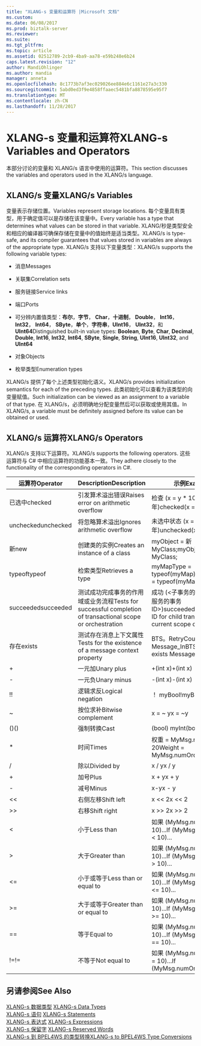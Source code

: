 ```yaml
---
title: "XLANG-s 变量和运算符 |Microsoft 文档"
ms.custom: 
ms.date: 06/08/2017
ms.prod: biztalk-server
ms.reviewer: 
ms.suite: 
ms.tgt_pltfrm: 
ms.topic: article
ms.assetid: 02512789-2cb9-4ba9-aa78-e59b248e6b24
caps.latest.revision: "12"
author: MandiOhlinger
ms.author: mandia
manager: anneta
ms.openlocfilehash: 8c1773b7af3ec029026ee884e6c1161e27a3c330
ms.sourcegitcommit: 5abd0ed3f9e4858ffaaec5481bfa8878595e95f7
ms.translationtype: MT
ms.contentlocale: zh-CN
ms.lasthandoff: 11/28/2017
---
```

# <a name="xlang-s-variables-and-operators"></a><span data-ttu-id="43bad-102">XLANG-s 变量和运算符</span><span class="sxs-lookup"><span data-stu-id="43bad-102">XLANG-s Variables and Operators</span></span>
<span data-ttu-id="43bad-103">本部分讨论的变量和 XLANG/s 语言中使用的运算符。</span><span class="sxs-lookup"><span data-stu-id="43bad-103">This section discusses the variables and operators used in the XLANG/s language.</span></span>  
  
## <a name="xlangs-variables"></a><span data-ttu-id="43bad-104">XLANG/s 变量</span><span class="sxs-lookup"><span data-stu-id="43bad-104">XLANG/s Variables</span></span>  
 <span data-ttu-id="43bad-105">变量表示存储位置。</span><span class="sxs-lookup"><span data-stu-id="43bad-105">Variables represent storage locations.</span></span> <span data-ttu-id="43bad-106">每个变量具有类型，用于确定值可以是存储在该变量中。</span><span class="sxs-lookup"><span data-stu-id="43bad-106">Every variable has a type that determines what values can be stored in that variable.</span></span> <span data-ttu-id="43bad-107">XLANG/秒是类型安全和相应的编译器可确保存储在变量中的值始终是适当类型。</span><span class="sxs-lookup"><span data-stu-id="43bad-107">XLANG/s is type-safe, and its compiler guarantees that values stored in variables are always of the appropriate type.</span></span> <span data-ttu-id="43bad-108">XLANG/s 支持以下变量类型：</span><span class="sxs-lookup"><span data-stu-id="43bad-108">XLANG/s supports the following variable types:</span></span>  
  
-   <span data-ttu-id="43bad-109">消息</span><span class="sxs-lookup"><span data-stu-id="43bad-109">Messages</span></span>  
  
-   <span data-ttu-id="43bad-110">关联集</span><span class="sxs-lookup"><span data-stu-id="43bad-110">Correlation sets</span></span>  
  
-   <span data-ttu-id="43bad-111">服务链接</span><span class="sxs-lookup"><span data-stu-id="43bad-111">Service links</span></span>  
  
-   <span data-ttu-id="43bad-112">端口</span><span class="sxs-lookup"><span data-stu-id="43bad-112">Ports</span></span>  
  
-   <span data-ttu-id="43bad-113">可分辨内置值类型：**布尔**，**字节**， **Char**，**十进制**， **Double**， **Int16**， **Int32**， **Int64**， **SByte**，**单个**，**字符串**，**UInt16**， **UInt32**，和**UInt64**</span><span class="sxs-lookup"><span data-stu-id="43bad-113">Distinguished built-in value types: **Boolean**, **Byte**, **Char**, **Decimal**, **Double**, **Int16**, **Int32**, **Int64**, **SByte**, **Single**, **String**, **UInt16**, **UInt32**, and **UInt64**</span></span>  
  
-   <span data-ttu-id="43bad-114">对象</span><span class="sxs-lookup"><span data-stu-id="43bad-114">Objects</span></span>  
  
-   <span data-ttu-id="43bad-115">枚举类型</span><span class="sxs-lookup"><span data-stu-id="43bad-115">Enumeration types</span></span>  
  
 <span data-ttu-id="43bad-116">XLANG/s 提供了每个上述类型初始化语义。</span><span class="sxs-lookup"><span data-stu-id="43bad-116">XLANG/s provides initialization semantics for each of the preceding types.</span></span> <span data-ttu-id="43bad-117">此类初始化可以查看为该类型的向变量赋值。</span><span class="sxs-lookup"><span data-stu-id="43bad-117">Such initialization can be viewed as an assignment to a variable of that type.</span></span> <span data-ttu-id="43bad-118">在 XLANG/s，必须明确地分配变量然后可以获取或使用其值。</span><span class="sxs-lookup"><span data-stu-id="43bad-118">In XLANG/s, a variable must be definitely assigned before its value can be obtained or used.</span></span>  
  
## <a name="xlangs-operators"></a><span data-ttu-id="43bad-119">XLANG/s 运算符</span><span class="sxs-lookup"><span data-stu-id="43bad-119">XLANG/s Operators</span></span>  
 <span data-ttu-id="43bad-120">XLANG/s 支持以下运算符。</span><span class="sxs-lookup"><span data-stu-id="43bad-120">XLANG/s supports the following operators.</span></span> <span data-ttu-id="43bad-121">这些运算符与 C# 中相应运算符的功能基本一致。</span><span class="sxs-lookup"><span data-stu-id="43bad-121">They adhere closely to the functionality of the corresponding operators in C#.</span></span>  
  
|<span data-ttu-id="43bad-122">运算符</span><span class="sxs-lookup"><span data-stu-id="43bad-122">Operator</span></span>|<span data-ttu-id="43bad-123">Description</span><span class="sxs-lookup"><span data-stu-id="43bad-123">Description</span></span>|<span data-ttu-id="43bad-124">示例</span><span class="sxs-lookup"><span data-stu-id="43bad-124">Example</span></span>|  
|--------------|-----------------|-------------|  
|<span data-ttu-id="43bad-125">已选中</span><span class="sxs-lookup"><span data-stu-id="43bad-125">checked</span></span>|<span data-ttu-id="43bad-126">引发算术溢出错误</span><span class="sxs-lookup"><span data-stu-id="43bad-126">Raises error on arithmetic overflow</span></span>|<span data-ttu-id="43bad-127">检查 (x = y * 1000年)</span><span class="sxs-lookup"><span data-stu-id="43bad-127">checked(x = y * 1000)</span></span>|  
|<span data-ttu-id="43bad-128">unchecked</span><span class="sxs-lookup"><span data-stu-id="43bad-128">unchecked</span></span>|<span data-ttu-id="43bad-129">将忽略算术溢出</span><span class="sxs-lookup"><span data-stu-id="43bad-129">Ignores arithmetic overflow</span></span>|<span data-ttu-id="43bad-130">未选中状态 (x = y * 1000年)</span><span class="sxs-lookup"><span data-stu-id="43bad-130">unchecked(x = y * 1000)</span></span>|  
|<span data-ttu-id="43bad-131">新</span><span class="sxs-lookup"><span data-stu-id="43bad-131">new</span></span>|<span data-ttu-id="43bad-132">创建类的实例</span><span class="sxs-lookup"><span data-stu-id="43bad-132">Creates an instance of a class</span></span>|<span data-ttu-id="43bad-133">myObject = 新 MyClass;</span><span class="sxs-lookup"><span data-stu-id="43bad-133">myObject = new MyClass;</span></span>|  
|<span data-ttu-id="43bad-134">typeof</span><span class="sxs-lookup"><span data-stu-id="43bad-134">typeof</span></span>|<span data-ttu-id="43bad-135">检索类型</span><span class="sxs-lookup"><span data-stu-id="43bad-135">Retrieves a type</span></span>|<span data-ttu-id="43bad-136">myMapType = typeof(myMap)</span><span class="sxs-lookup"><span data-stu-id="43bad-136">myMapType = typeof(myMap)</span></span>|  
|<span data-ttu-id="43bad-137">succeeded</span><span class="sxs-lookup"><span data-stu-id="43bad-137">succeeded</span></span>|<span data-ttu-id="43bad-138">测试成功完成事务的作用域或业务流程</span><span class="sxs-lookup"><span data-stu-id="43bad-138">Tests for successful completion of transactional scope or orchestration</span></span>|<span data-ttu-id="43bad-139">成功 (\<子事务的当前作用域或服务的事务 ID\>)</span><span class="sxs-lookup"><span data-stu-id="43bad-139">succeeded(\<transaction ID for child transaction of current scope or service\>)</span></span>|  
|<span data-ttu-id="43bad-140">存在</span><span class="sxs-lookup"><span data-stu-id="43bad-140">exists</span></span>|<span data-ttu-id="43bad-141">测试存在消息上下文属性</span><span class="sxs-lookup"><span data-stu-id="43bad-141">Tests for the existence of a message context property</span></span>|<span data-ttu-id="43bad-142">BTS。RetryCount 存在 Message_In</span><span class="sxs-lookup"><span data-stu-id="43bad-142">BTS.RetryCount exists Message_In</span></span>|  
|+|<span data-ttu-id="43bad-143">一元加</span><span class="sxs-lookup"><span data-stu-id="43bad-143">Unary plus</span></span>|<span data-ttu-id="43bad-144">+(int x)</span><span class="sxs-lookup"><span data-stu-id="43bad-144">+(int x)</span></span>|  
|-|<span data-ttu-id="43bad-145">一元负</span><span class="sxs-lookup"><span data-stu-id="43bad-145">Unary minus</span></span>|<span data-ttu-id="43bad-146">-(int x)</span><span class="sxs-lookup"><span data-stu-id="43bad-146">-(int x)</span></span>|  
|<span data-ttu-id="43bad-147">!</span><span class="sxs-lookup"><span data-stu-id="43bad-147">!</span></span>|<span data-ttu-id="43bad-148">逻辑求反</span><span class="sxs-lookup"><span data-stu-id="43bad-148">Logical negation</span></span>|<span data-ttu-id="43bad-149">！ myBool</span><span class="sxs-lookup"><span data-stu-id="43bad-149">!myBool</span></span>|  
|~|<span data-ttu-id="43bad-150">按位求补</span><span class="sxs-lookup"><span data-stu-id="43bad-150">Bitwise complement</span></span>|<span data-ttu-id="43bad-151">x = ~ y</span><span class="sxs-lookup"><span data-stu-id="43bad-151">x = ~y</span></span>|  
|<span data-ttu-id="43bad-152">()</span><span class="sxs-lookup"><span data-stu-id="43bad-152">()</span></span>|<span data-ttu-id="43bad-153">强制转换</span><span class="sxs-lookup"><span data-stu-id="43bad-153">Cast</span></span>|<span data-ttu-id="43bad-154">(bool) myInt</span><span class="sxs-lookup"><span data-stu-id="43bad-154">(bool) myInt</span></span>|  
|*|<span data-ttu-id="43bad-155">时间</span><span class="sxs-lookup"><span data-stu-id="43bad-155">Times</span></span>|<span data-ttu-id="43bad-156">权重 = MyMsg.numOrders * 20</span><span class="sxs-lookup"><span data-stu-id="43bad-156">Weight = MyMsg.numOrders * 20</span></span>|  
|/|<span data-ttu-id="43bad-157">除以</span><span class="sxs-lookup"><span data-stu-id="43bad-157">Divided by</span></span>|<span data-ttu-id="43bad-158">x / y</span><span class="sxs-lookup"><span data-stu-id="43bad-158">x / y</span></span>|  
|+|<span data-ttu-id="43bad-159">加号</span><span class="sxs-lookup"><span data-stu-id="43bad-159">Plus</span></span>|<span data-ttu-id="43bad-160">x + y</span><span class="sxs-lookup"><span data-stu-id="43bad-160">x + y</span></span>|  
|-|<span data-ttu-id="43bad-161">减号</span><span class="sxs-lookup"><span data-stu-id="43bad-161">Minus</span></span>|<span data-ttu-id="43bad-162">x-y</span><span class="sxs-lookup"><span data-stu-id="43bad-162">x - y</span></span>|  
|<<|<span data-ttu-id="43bad-163">右侧左移</span><span class="sxs-lookup"><span data-stu-id="43bad-163">Shift left</span></span>|<span data-ttu-id="43bad-164">x << 2</span><span class="sxs-lookup"><span data-stu-id="43bad-164">x << 2</span></span>|  
|>>|<span data-ttu-id="43bad-165">右移</span><span class="sxs-lookup"><span data-stu-id="43bad-165">Shift right</span></span>|<span data-ttu-id="43bad-166">x >> 2</span><span class="sxs-lookup"><span data-stu-id="43bad-166">x >> 2</span></span>|  
|<|<span data-ttu-id="43bad-167">小于</span><span class="sxs-lookup"><span data-stu-id="43bad-167">Less than</span></span>|<span data-ttu-id="43bad-168">如果 (MyMsg.numOrders < 10)...</span><span class="sxs-lookup"><span data-stu-id="43bad-168">If (MyMsg.numOrders < 10)...</span></span>|  
|>|<span data-ttu-id="43bad-169">大于</span><span class="sxs-lookup"><span data-stu-id="43bad-169">Greater than</span></span>|<span data-ttu-id="43bad-170">如果 (MyMsg.numOrders > 10)...</span><span class="sxs-lookup"><span data-stu-id="43bad-170">If (MyMsg.numOrders > 10)...</span></span>|  
|<=|<span data-ttu-id="43bad-171">小于或等于</span><span class="sxs-lookup"><span data-stu-id="43bad-171">Less than or equal to</span></span>|<span data-ttu-id="43bad-172">如果 (MyMsg.numOrders < = 10)...</span><span class="sxs-lookup"><span data-stu-id="43bad-172">If (MyMsg.numOrders <= 10)...</span></span>|  
|>=|<span data-ttu-id="43bad-173">大于或等于</span><span class="sxs-lookup"><span data-stu-id="43bad-173">Greater than or equal to</span></span>|<span data-ttu-id="43bad-174">如果 (MyMsg.numOrders > = 10)...</span><span class="sxs-lookup"><span data-stu-id="43bad-174">If (MyMsg.numOrders >= 10)...</span></span>|  
|==|<span data-ttu-id="43bad-175">等于</span><span class="sxs-lookup"><span data-stu-id="43bad-175">Equal to</span></span>|<span data-ttu-id="43bad-176">如果 (MyMsg.numOrders = = 10)...</span><span class="sxs-lookup"><span data-stu-id="43bad-176">If (MyMsg.numOrders == 10)...</span></span>|  
|<span data-ttu-id="43bad-177">!=</span><span class="sxs-lookup"><span data-stu-id="43bad-177">!=</span></span>|<span data-ttu-id="43bad-178">不等于</span><span class="sxs-lookup"><span data-stu-id="43bad-178">Not equal to</span></span>|<span data-ttu-id="43bad-179">如果 (MyMsg.numOrders ！ = 10)...</span><span class="sxs-lookup"><span data-stu-id="43bad-179">If (MyMsg.numOrders != 10)...</span></span>|  
  
## <a name="see-also"></a><span data-ttu-id="43bad-180">另请参阅</span><span class="sxs-lookup"><span data-stu-id="43bad-180">See Also</span></span>  
 <span data-ttu-id="43bad-181">[XLANG-s 数据类型](../core/xlang-s-data-types.md) </span><span class="sxs-lookup"><span data-stu-id="43bad-181">[XLANG-s Data Types](../core/xlang-s-data-types.md) </span></span>  
 <span data-ttu-id="43bad-182">[XLANG-s 语句](../core/xlang-s-statements.md) </span><span class="sxs-lookup"><span data-stu-id="43bad-182">[XLANG-s Statements](../core/xlang-s-statements.md) </span></span>  
 <span data-ttu-id="43bad-183">[XLANG-s 表达式](../core/xlang-s-expressions.md) </span><span class="sxs-lookup"><span data-stu-id="43bad-183">[XLANG-s Expressions](../core/xlang-s-expressions.md) </span></span>  
 <span data-ttu-id="43bad-184">[XLANG-s 保留字](../core/xlang-s-reserved-words.md) </span><span class="sxs-lookup"><span data-stu-id="43bad-184">[XLANG-s Reserved Words](../core/xlang-s-reserved-words.md) </span></span>  
 [<span data-ttu-id="43bad-185">XLANG-s 到 BPEL4WS 的类型转换</span><span class="sxs-lookup"><span data-stu-id="43bad-185">XLANG-s to BPEL4WS Type Conversions</span></span>](../core/xlang-s-to-bpel4ws-type-conversions.md)